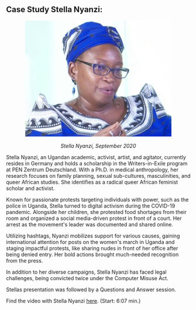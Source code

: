 ## Case Study Stella Nyanzi:

<p align="center" width="100%">
  <img width="400" alt="Stella Nyanzi, September 2020" src="images/Stella_Nyanzi.jpg">
</p>
<p align="center" width="100%">
  <em>Stella Nyanzi, September 2020</em></p>

Stella Nyanzi, an Ugandan academic, activist, artist, and agitator, currently resides in Germany and holds a scholarship in the Writers-in-Exile program at PEN Zentrum Deutschland. With a Ph.D. in medical anthropology, her research focuses on family planning, sexual sub-cultures, masculinities, and queer African studies. She identifies as a radical queer African feminist scholar and activist.

Known for passionate protests targeting individuals with power, such as the police in Uganda, Stella turned to digital activism during the COVID-19 pandemic. Alongside her children, she protested food shortages from their room and organized a social media-driven protest in front of a court. Her arrest as the movement's leader was documented and shared online.

Utilizing hashtags, Nyanzi mobilizes support for various causes, gaining international attention for posts on the women's march in Uganda and staging impactful protests, like sharing nudes in front of her office after being denied entry. Her bold actions brought much-needed recognition from the press.

In addition to her diverse campaigns, Stella Nyanzi has faced legal challenges, being convicted twice under the Computer Misuse Act.

Stellas presentation was followed by a Questions and Answer session. 

Find the video with Stella Nyanzi [here](https://www.youtube.com/watch?v=0xc6OA6SJAE&t=2s).
(Start: 6:07 min.)